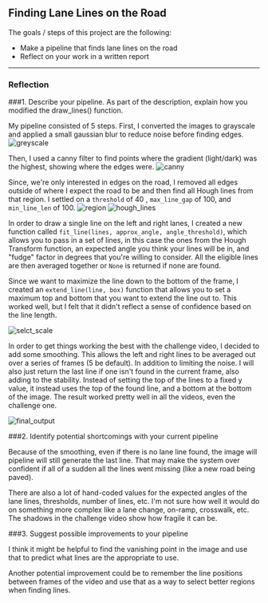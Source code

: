 ## Finding Lane Lines on the Road

The goals / steps of this project are the following:
* Make a pipeline that finds lane lines on the road
* Reflect on your work in a written report


[//]: # (Image References)

[greyscale]: ./examples/p1_greyscale.jpg "Grayscale"
[canny]: ./examplesp1_canny.png "Canny"
[region]: p1_region.png "Region"
[hough_lines]: p1_hough_lines.png "Hough Lines"
[selct_scale]: p1_line_selection_and_scaling.png "Section and Scaling"
[final_output]: p1_final_output.png "Final Output"


---

### Reflection

###1. Describe your pipeline. As part of the description, explain how you modified the draw_lines() function.

My pipeline consisted of 5 steps. First, I converted the images to grayscale and applied a small gaussian blur to reduce noise before finding edges.
![greyscale]

Then, I used a canny filter to find points where the gradient (light/dark) was the highest, showing where the edges were.
![canny]

Since, we're only interested in edges on the road, I removed all edges outside of where I expect the road to be and then find all Hough lines from that region. I settled on a `threshold` of 40 , `max_line_gap` of 100, and `min_line_len` of 100.
![region] ![hough_lines]

In order to draw a single line on the left and right lanes, I created a new function called `fit_line(lines, approx_angle, angle_threshold)`, which allows you to pass in a set of lines, in this case the ones from the Hough Transform function, an expected angle you think your lines will be in, and "fudge" factor in degrees that you're willing to consider. All the eligible lines are then averaged together or `None` is returned if none are found.


Since we want to maximize the line down to the bottom of the frame, I created an `extend_line(line, box)` function that allows you to set a maximum top and bottom that you want to extend the line out to. This worked well, but I felt that it didn't reflect a sense of confidence based on the line length.

![selct_scale]

In order to get things working the best with the challenge video, I decided to add some smoothing. This allows the left and right lines to be averaged out over a series of frames (5 be default). In addition to limiting the noise. I will also just return the last line if one isn't found in the current frame, also adding to the stability. Instead of setting the top of the lines to a fixed y value, it instead uses the top of the found line, and a bottom at the bottom of the image. The result worked pretty well in all the videos, even the challenge one.

![final_output]


###2. Identify potential shortcomings with your current pipeline


Because of the smoothing, even if there is no lane line found, the image will pipeline will still generate the last line. That may make the system over confident if all of a sudden all the lines went missing (like a new road being paved).

There are also a lot of hand-coded values for the expected angles of the lane lines, thresholds, number of lines, etc. I'm not sure how well it would do on something more complex like a lane change, on-ramp, crosswalk, etc. The shadows in the challenge video show how fragile it can be.


###3. Suggest possible improvements to your pipeline

I think it might be helpful to find the vanishing point in the image and use that to predict what lines are the appropriate to use.

Another potential improvement could be to remember the line positions between frames of the video and use that as a way to select better regions when finding lines.
